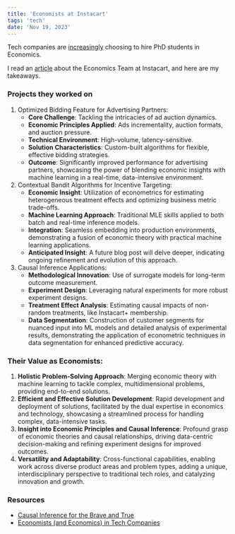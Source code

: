 ```yaml
---
title: 'Economists at Instacart'
tags: 'tech'
date: 'Nov 19, 2023'
---
```


Tech companies are [increasingly](https://papers.ssrn.com/sol3/papers.cfm?abstract_id=3247794) choosing to hire PhD students in Economics.

I read an [article](https://tech.instacart.com/the-economics-team-at-instacart-94c48db951e8) about the Economics Team at Instacart, and here are my takeaways.

### Projects they worked on

1. Optimized Bidding Feature for Advertising Partners:
   - **Core Challenge**: Tackling the intricacies of ad auction dynamics.
   - **Economic Principles Applied**: Ads incrementality, auction formats, and auction pressure.
   - **Technical Environment**: High-volume, latency-sensitive.
   - **Solution Characteristics**: Custom-built algorithms for flexible, effective bidding strategies.
   - **Outcome**: Significantly improved performance for advertising partners, showcasing the power of blending economic insights with machine learning in a real-time, data-intensive environment.
2. Contextual Bandit Algorithms for Incentive Targeting:
   - **Economic Insight**: Utilization of econometrics for estimating heterogeneous treatment effects and optimizing business metric trade-offs.
   - **Machine Learning Approach**: Traditional MLE skills applied to both batch and real-time inference models.
   - **Integration**: Seamless embedding into production environments, demonstrating a fusion of economic theory with practical machine learning applications.
   - **Anticipated Insight**: A future blog post will delve deeper, indicating ongoing refinement and evolution of this approach.
3. Causal Inference Applications:
   - **Methodological Innovation**: Use of surrogate models for long-term outcome measurement.
   - **Experiment Design**: Leveraging natural experiments for more robust experiment designs.
   - **Treatment Effect Analysis**: Estimating causal impacts of non-random treatments, like Instacart+ membership.
   - **Data Segmentation**: Construction of customer segments for nuanced input into ML models and detailed analysis of experimental results, demonstrating the application of econometric techniques in data segmentation for enhanced predictive accuracy.

### Their Value as Economists:

1. **Holistic Problem-Solving Approach**: Merging economic theory with machine learning to tackle complex, multidimensional problems, providing end-to-end solutions.
2. **Efficient and Effective Solution Development**: Rapid development and deployment of solutions, facilitated by the dual expertise in economics and technology, showcasing a streamlined process for handling complex, data-intensive tasks.
3. **Insight into Economic Principles and Causal Inference**: Profound grasp of economic theories and causal relationships, driving data-centric decision-making and refining experiment designs for improved outcomes.
4. **Versatility and Adaptability**: Cross-functional capabilities, enabling work across diverse product areas and problem types, adding a unique, interdisciplinary perspective to traditional tech roles, and catalyzing innovation and growth.

### Resources

- [Causal Inference for the Brave and True](https://matheusfacure.github.io/python-causality-handbook/21-Meta-Learners.html)
- [Economists (and Economics) in Tech Companies](https://papers.ssrn.com/sol3/papers.cfm?abstract_id=3247794)
